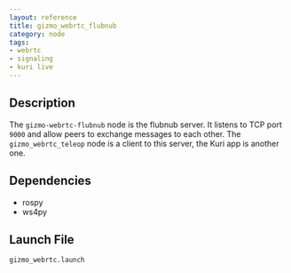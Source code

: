```yaml
---
layout: reference
title: gizmo_webrtc_flubnub
category: node
tags: 
- webrtc
- signaling
- kuri live
---
```


## Description
The ``gizmo-webrtc-flubnub`` node is the flubnub server. It listens to TCP port
`9000` and allow peers to exchange messages to each other.
The ``gizmo_webrtc_teleop`` node is a client to this server, the Kuri app is
another one.


## Dependencies
- rospy
- ws4py

## Launch File
``gizmo_webrtc.launch``  
